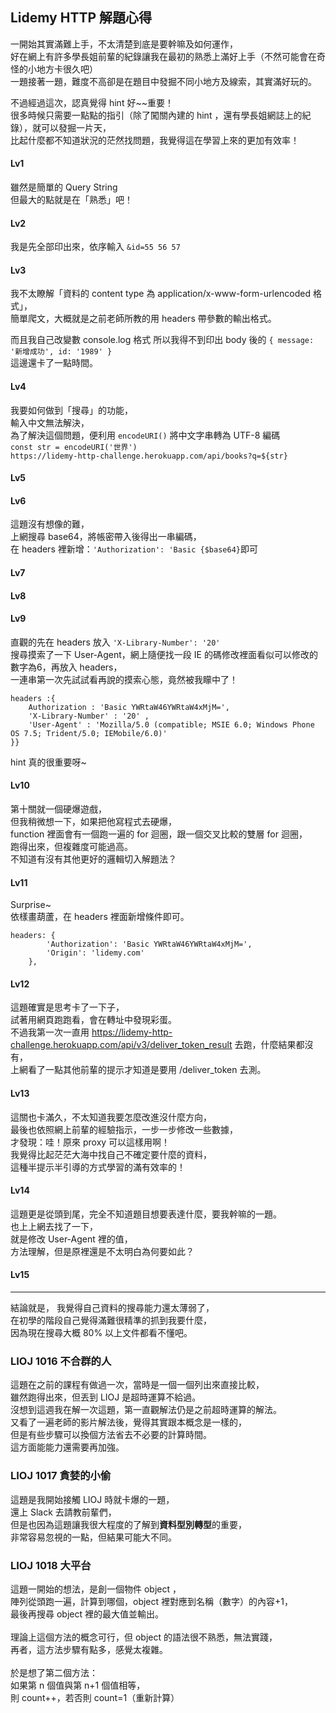 ## Lidemy HTTP 解題心得
一開始其實滿難上手，不太清楚到底是要幹嘛及如何運作，  
好在網上有許多學長姐前輩的紀錄讓我在最初的熟悉上滿好上手（不然可能會在奇怪的小地方卡很久吧）  
一題接著一題，難度不高卻是在題目中發掘不同小地方及線索，其實滿好玩的。  

不過經過這次，認真覺得 hint 好~~重要！  
很多時候只需要一點點的指引（除了闖關內建的 hint ，還有學長姐網誌上的紀錄），就可以發掘一片天，  
比起什麼都不知道狀況的茫然找問題，我覺得這在學習上來的更加有效率！  

#### Lv1
雖然是簡單的 Query String  
但最大的點就是在「熟悉」吧！  

#### Lv2
我是先全部印出來，依序輸入 `&id=55 56 57`  

#### Lv3
我不太瞭解「資料的 content type 為 application/x-www-form-urlencoded 格式」，  
簡單爬文，大概就是之前老師所教的用 headers 帶參數的輸出格式。  

而且我自己改變數 console.log 格式 所以我得不到印出 body 後的 `{ message: '新增成功', id: '1989' }`  
這邊還卡了一點時間。  

#### Lv4
我要如何做到「搜尋」的功能，  
輸入中文無法解決，  
為了解決這個問題，便利用 `encodeURI()` 將中文字串轉為 UTF-8 編碼  
`const str = encodeURI('世界')`  
`https://lidemy-http-challenge.herokuapp.com/api/books?q=${str}`  

#### Lv5

#### Lv6

這題沒有想像的難，  
上網搜尋 base64，將帳密帶入後得出一串編碼，  
在 headers 裡新增：`'Authorization': 'Basic {$base64}`即可  

#### Lv7

#### Lv8

#### Lv9

直觀的先在 headers 放入 `'X-Library-Number': '20'`  
搜尋摸索了一下 User-Agent，網上隨便找一段 IE 的碼修改裡面看似可以修改的數字為6，再放入 headers，  
一連串第一次先試試看再說的摸索心態，竟然被我矇中了！  
```
headers :{
    Authorization : 'Basic YWRtaW46YWRtaW4xMjM=',
    'X-Library-Number' : '20' ,
    'User-Agent' : 'Mozilla/5.0 (compatible; MSIE 6.0; Windows Phone OS 7.5; Trident/5.0; IEMobile/6.0)'
}}
```
hint 真的很重要呀~  

#### Lv10
第十關就一個硬爆遊戲，  
但我稍微想一下，如果把他寫程式去硬爆，  
function 裡面會有一個跑一遍的 for 迴圈，跟一個交叉比較的雙層 for 迴圈，  
跑得出來，但複雜度可能過高。  
不知道有沒有其他更好的邏輯切入解題法？  

#### Lv11

Surprise~  
依樣畫葫蘆，在 headers 裡面新增條件即可。  
```
headers: {
        'Authorization': 'Basic YWRtaW46YWRtaW4xMjM=',
        'Origin': 'lidemy.com'
    },
```

#### Lv12
這題確實是思考卡了一下子，  
試著用網頁跑跑看，會在轉址中發現彩蛋。  
不過我第一次一直用 https://lidemy-http-challenge.herokuapp.com/api/v3/deliver_token_result 去跑，什麼結果都沒有，  
上網看了一點其他前輩的提示才知道是要用 /deliver_token 去測。  


#### Lv13

這關也卡滿久，不太知道我要怎麼改進沒什麼方向，  
最後也依照網上前輩的經驗指示，一步一步修改一些數據，  
才發現：哇！原來 proxy 可以這樣用啊！  
我覺得比起茫茫大海中找自己不確定要什麼的資料，  
這種半提示半引導的方式學習的滿有效率的！  

#### Lv14
這題更是從頭到尾，完全不知道題目想要表達什麼，要我幹嘛的一題。  
也上上網去找了一下，  
就是修改 User-Agent 裡的值，  
方法理解，但是原裡還是不太明白為何要如此？  

#### Lv15
-----------------------------------------

結論就是，
我覺得自己資料的搜尋能力還太薄弱了，  
在初學的階段自己覺得滿難很精準的抓到我要什麼，  
因為現在搜尋大概 80% 以上文件都看不懂吧。  



### LIOJ 1016 不合群的人

這題在之前的課程有做過一次，當時是一個一個列出來直接比較，  
雖然跑得出來，但丟到 LIOJ 是超時運算不給過。  
沒想到這週我在解一次這題，第一直觀解法仍是之前超時運算的解法。  
又看了一遍老師的影片解法後，覺得其實跟本概念是一樣的，  
但是有些步驟可以換個方法省去不必要的計算時間。  
這方面能能力還需要再加強。  

### LIOJ 1017 貪婪的小偷

這題是我開始接觸 LIOJ 時就卡爆的一題，  
還上 Slack 去請教前輩們，  
但是也因為這題讓我很大程度的了解到**資料型別轉型**的重要，  
非常容易忽視的一點，但結果可能大不同。  

### LIOJ 1018 大平台

這題一開始的想法，是創一個物件 object ，  
陣列從頭跑一遍，計算到哪個，object 裡對應到名稱（數字）的內容+1，  
最後再搜尋 object 裡的最大值並輸出。  
</br>
理論上這個方法的概念可行，但 object 的語法很不熟悉，無法實踐，  
再者，這方法步驟有點多，感覺太複雜。  
</br>
於是想了第二個方法：  
如果第 n 個值與第 n+1 個值相等，  
則 count++，若否則 count=1（重新計算）  

